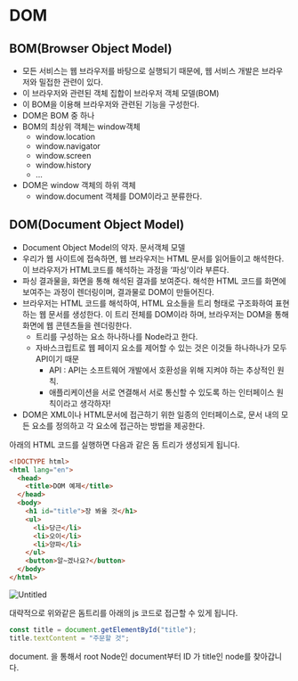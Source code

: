 # DOM

## BOM(Browser Object Model)

- 모든 서비스는 웹 브라우저를 바탕으로 실행되기 때문에, 웹 서비스 개발은 브라우저와 밀접한 관련이 있다.
- 이 브라우저와 관련된 객체 집합이 브라우저 객체 모델(BOM)
- 이 BOM을 이용해 브라우저와 관련된 기능을 구성한다.
- DOM은 BOM 중 하나
- BOM의 최상위 객체는 window객체
    - window.location
    - window.navigator
    - window.screen
    - window.history
    - …
- DOM은 window 객체의 하위 객체
    - window.document 객체를 DOM이라고 분류한다.

## DOM(Document Object Model)

- Document Object Model의 약자. 문서객체 모델
- 우리가 웹 사이트에 접속하면, 웹 브라우저는 HTML 문서를 읽어들이고 해석한다. 이 브라우저가 HTML코드를 해석하는 과정을 ‘파싱’이라 부른다.
- 파싱 결과물을, 화면을 통해 해석된 결과를 보여준다. 해석한 HTML 코드를 화면에 보여주는 과정이 렌더링이며, 결과물로 DOM이 만들어진다.
- 브라우저는 HTML 코드를 해석하여, HTML 요소들을 트리 형태로 구조화하여 표현하는 웹 문서를 생성한다. 이 트리 전체를 DOM이라 하며, 브라우저는 DOM을 통해 화면에 웹 콘텐츠들을 렌더링한다.
    - 트리를 구성하는 요소 하나하나를 Node라고 한다.
    - 자바스크립트로 웹 페이지 요소를 제어할 수 있는 것은 이것들 하나하나가 모두 API이기 때문
        - API : API는 소프트웨어 개발에서 호환성을 위해 지켜야 하는 추상적인 원칙.
        - 애플리케이션을 서로 연결해서 서로 통신할 수 있도록 하는 인터페이스 원칙이라고 생각하자!
- DOM은 XML이나 HTML문서에 접근하기 위한 일종의 인터페이스로, 문서 내의 모든 요소를 정의하고 각 요소에 접근하는 방법을 제공한다.

아래의 HTML 코드를 실행하면 다음과 같은 돔 트리가 생성되게 됩니다.

```html
<!DOCTYPE html>
<html lang="en">
  <head>
    <title>DOM 예제</title>
  </head>
  <body>
    <h1 id="title">장 봐올 것</h1>
    <ul>
      <li>당근</li>
      <li>오이</li>
      <li>양파</li>
    </ul>
    <button>알~겠나요?</button>
  </body>
</html>
```

![Untitled](https://s3-us-west-2.amazonaws.com/secure.notion-static.com/3703f6e2-b5b8-4557-a018-9703d1bdbc2d/Untitled.png)

대략적으로 위와같은 돔트리를 아래의 js 코드로 접근할 수 있게 됩니다.

```jsx
const title = document.getElementById("title");
title.textContent = "주문할 것";
```

document. 을 통해서 root Node인 document부터 ID 가 title인 node를 찾아갑니다.
